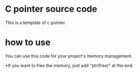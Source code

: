 # C pointer source code
This is a template of c pointer.

# how to use

You can use this code for your project's
memory management.

*If you want to free the memory, just add "ptr(free)" at the end.
